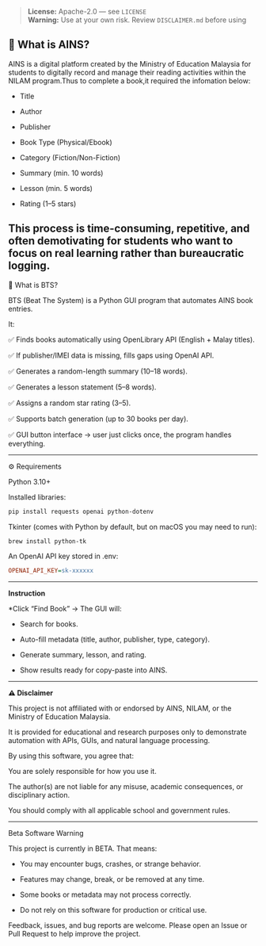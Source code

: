 
> **License:** Apache-2.0 — see `LICENSE`  
> **Warning:** Use at your own risk. Review `DISCLAIMER.md` before using



🔎 What is AINS?
---
AINS is a digital platform created by the Ministry of Education Malaysia for students to digitally record and manage their reading activities within the NILAM program.Thus to complete a book,it required the infomation below:

- Title

- Author

- Publisher

- Book Type (Physical/Ebook)

- Category (Fiction/Non-Fiction)

- Summary (min. 10 words)

- Lesson (min. 5 words)
 
- Rating (1–5 stars)

This process is time-consuming, repetitive, and often demotivating for students who want to focus on real learning rather than bureaucratic logging.
---
🚀 What is BTS?

BTS (Beat The System) is a Python GUI program that automates AINS book entries.

It:

✅ Finds books automatically using OpenLibrary API (English + Malay titles).

✅ If publisher/IMEI data is missing, fills gaps using OpenAI API.

✅ Generates a random-length summary (10–18 words).

✅ Generates a lesson statement (5–8 words).

✅ Assigns a random star rating (3–5).

✅ Supports batch generation (up to 30 books per day).

✅ GUI button interface → user just clicks once, the program handles everything.

---
⚙️ Requirements

Python 3.10+

Installed libraries:
```bash
pip install requests openai python-dotenv
```
Tkinter (comes with Python by default, but on macOS you may need to run):
```bash
brew install python-tk
```
An OpenAI API key stored in .env:
```ini
OPENAI_API_KEY=sk-xxxxxx
```
---
**Instruction**

*Click “Find Book” → The GUI will:

  * Search for books.

  * Auto-fill metadata (title, author, publisher, type, category).

  * Generate summary, lesson, and rating.

  * Show results ready for copy-paste into AINS.

---
**⚠️ Disclaimer**

This project is not affiliated with or endorsed by AINS, NILAM, or the Ministry of Education Malaysia.

It is provided for educational and research purposes only to demonstrate automation with APIs, GUIs, and natural language processing.

By using this software, you agree that:

You are solely responsible for how you use it.

The author(s) are not liable for any misuse, academic consequences, or disciplinary action.

You should comply with all applicable school and government rules.

--- 
Beta Software Warning

This project is currently in BETA.
That means:

- You may encounter bugs, crashes, or strange behavior.

- Features may change, break, or be removed at any time.

- Some books or metadata may not process correctly.

- Do not rely on this software for production or critical use.

Feedback, issues, and bug reports are welcome. Please open an Issue or Pull Request to help improve the project.




    
